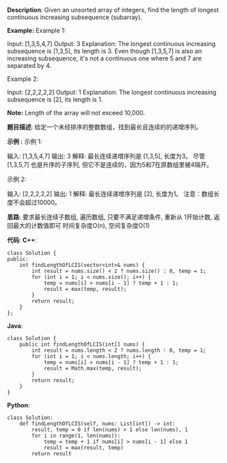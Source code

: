 __Description__:
Given an unsorted array of integers, find the length of longest continuous increasing subsequence (subarray).

__Example:__
Example 1:

Input: [1,3,5,4,7]
Output: 3
Explanation: The longest continuous increasing subsequence is [1,3,5], its length is 3. 
Even though [1,3,5,7] is also an increasing subsequence, it's not a continuous one where 5 and 7 are separated by 4. 

Example 2:

Input: [2,2,2,2,2]
Output: 1
Explanation: The longest continuous increasing subsequence is [2], its length is 1. 

__Note:__
Length of the array will not exceed 10,000.

__题目描述__:
给定一个未经排序的整数数组，找到最长且连续的的递增序列。

__示例 :__
示例 1:

输入: [1,3,5,4,7]
输出: 3
解释: 最长连续递增序列是 [1,3,5], 长度为3。
尽管 [1,3,5,7] 也是升序的子序列, 但它不是连续的，因为5和7在原数组里被4隔开。
 
示例 2:

输入: [2,2,2,2,2]
输出: 1
解释: 最长连续递增序列是 [2], 长度为1。
注意：数组长度不会超过10000。

__思路__:
要求最长连续子数组, 遍历数组, 只要不满足递增条件, 重新从 1开始计数, 返回最大的计数值即可
时间复杂度O(n), 空间复杂度O(1)

__代码__:
__C++__:
```
class Solution {
public:
    int findLengthOfLCIS(vector<int>& nums) {
        int result = nums.size() < 2 ? nums.size() : 0, temp = 1;
        for (int i = 1; i < nums.size(); i++) {
            temp = nums[i] > nums[i - 1] ? temp + 1 : 1;
            result = max(temp, result);
        }
        return result;
    }
};
```

__Java__:
```
class Solution {
    public int findLengthOfLCIS(int[] nums) {
        int result = nums.length < 2 ? nums.length : 0, temp = 1;
        for (int i = 1; i < nums.length; i++) {
            temp = nums[i] > nums[i - 1] ? temp + 1 : 1;
            result = Math.max(temp, result);
        }
        return result;
    }
}
```

__Python__:
```
class Solution:
    def findLengthOfLCIS(self, nums: List[int]) -> int:
        result, temp = 0 if len(nums) > 1 else len(nums), 1
        for i in range(1, len(nums)):
            temp = temp + 1 if nums[i] > nums[i - 1] else 1
            result = max(result, temp)
        return result
```